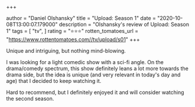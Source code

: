 +++

author = "Daniel Olshansky"
title = "Upload: Season 1"
date = "2020-10-08T13:00:07.179000"
description = "Olshansky's review of Upload: Season 1"
tags = [
    "tv",
]
rating = "⭐⭐⭐"
rotten_tomatoes_url = "https://www.rottentomatoes.com//tv/upload/s01"
+++

Unique and intriguing, but nothing mind-blowing.

I was looking for a light comedic show with a sci-fi angle. On the drama/comedy spectrum, this show definitely leans a lot more towards the drama side, but the idea is unique (and very relevant in today's day and age) that I decided to keep watching it.

Hard to recommend, but I definitely enjoyed it and will consider watching the second season.

